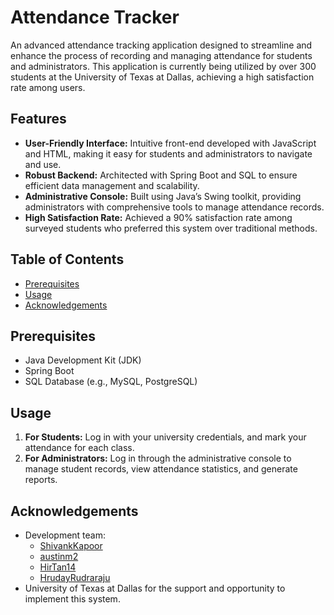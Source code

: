 # Attendance Tracker

An advanced attendance tracking application designed to streamline and enhance the process of recording and managing attendance for students and administrators. This application is currently being utilized by over 300 students at the University of Texas at Dallas, achieving a high satisfaction rate among users.

## Features

- **User-Friendly Interface:** Intuitive front-end developed with JavaScript and HTML, making it easy for students and administrators to navigate and use.
- **Robust Backend:** Architected with Spring Boot and SQL to ensure efficient data management and scalability.
- **Administrative Console:** Built using Java’s Swing toolkit, providing administrators with comprehensive tools to manage attendance records.
- **High Satisfaction Rate:** Achieved a 90% satisfaction rate among surveyed students who preferred this system over traditional methods.

## Table of Contents

- [Prerequisites](#prerequisites)
- [Usage](#usage)
- [Acknowledgements](#acknowledgements)

## Prerequisites

- Java Development Kit (JDK)
- Spring Boot
- SQL Database (e.g., MySQL, PostgreSQL)

## Usage

1. **For Students:** Log in with your university credentials, and mark your attendance for each class.
2. **For Administrators:** Log in through the administrative console to manage student records, view attendance statistics, and generate reports.

## Acknowledgements

- Development team:
  - [ShivankKapoor](https://github.com/ShivankKapoor)
  - [austinm2](https://github.com/austinm2)
  - [HirTan14](https://github.com/HirTan14)
  - [HrudayRudraraju](https://github.com/HrudayRudraraju)
- University of Texas at Dallas for the support and opportunity to implement this system.


